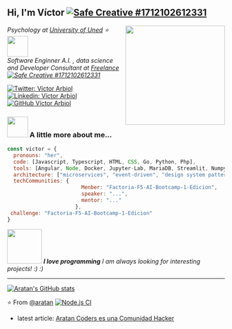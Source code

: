 <h2> Hi, I'm Víctor 
<a href="https://www.safecreative.org/user/1712102612331" ><img src="https://resources.safecreative.org/user/1712102612331/label/standard-male-150" style="border:0;" alt="Safe Creative #1712102612331"/></a>
</h2>

<img align='right' src="https://media-exp1.licdn.com/dms/image/C4D03AQEuiPSnznhDqQ/profile-displayphoto-shrink_200_200/0/1622654662598?e=1666828800&v=beta&t=cMlAfrrVOLmBHbHFMn-V-Zub-FiJ8cslOzRauJr54Xk" width="230">
<p>
    <em>Psychology at 
        <a href="http://www.uned.es">University of Uned</a>
⭐️ <img src="https://www.uned.es/universidad/dam/jcr:af0f55f6-12b6-4513-bf6f-f2088c96fdb7/af0f55f6-12b6-4513-bf6f-f2088c96fdb7" width="48" > 
</br>
Software Enginner A.I. , data science and Developer Consultant at 
    <a href="https://aratancoders.blockchain">Freelance </a>
     <a href="https://www.safecreative.org/user/1712102612331" ><img src="https://resources.safecreative.org/user/1712102612331/label/qrcode2-72" style="border:0;" alt="Safe Creative #1712102612331"/></a>
    </em>
</p>

[![Twitter: Víctor Arbiol](https://img.shields.io/twitter/follow/systemdevelope5?style=social)](https://twitter.com/systemdevelope5)
[![Linkedin: Víctor Arbiol](https://www.bing.com/images/search?view=detailV2&ccid=yUWvf6In&id=6B4B245A967416248CD2816FF67EF0DFDB1AB561&thid=OIP.yUWvf6InVFryrKNHtrgdBQHaHw&mediaurl=https%3A%2F%2Fgartman.com%2Fwp-content%2Fuploads%2F2020%2F08%2F57-571935_linkedin-icon-vector-png-linkedin-circle-logo-transparent.jpg&cdnurl=https%3A%2F%2Fth.bing.com%2Fth%2Fid%2FR.c945af7fa227545af2aca347b6b81d05%3Frik%3DYbUa29%252fwfvZvgQ%26pid%3DImgRaw%26r%3D0&exph=879&expw=840&q=LinkedIn+Icon.png&simid=608034638062043562&form=IRPRST&ck=82C4AA5212AA7B257AE696A55349F7F3&selectedindex=10&pc=EMMX01&ajaxhist=0&ajaxserp=0&vt=1&sim=11&link=https://www.linkedin.com/in/victorarbiol/)](https://www.linkedin.com/in/victorarbiol/)
[![GitHub Víctor Arbiol](https://img.shields.io/github/followers/aratan?label=follow&style=social)](https://github.com/aratan)


### <img src="https://cdn.dribbble.com/users/510430/screenshots/6749707/programar.gif" width="48"> A little more about me...  

```javascript
const victor = {
  pronouns: "her",
  code: [Javascript, Typescript, HTML, CSS, Go, Python, Php],
  tools: [Angular, Node, Docker, Jupyter-Lab, MariaDB, Streamlit, Numpy, Pandas, Matplotlib, Scikit-learn, Web3],
  architecture: ["microservices", "event-driven", "design system pattern", "blockchain"],
  techCommunities: {
                        Menber: "Factoria-F5-AI-Bootcamp-1-Edicion",
                        speaker: "...",
                        mentor: "..."
                      },
 challenge: "Factoria-F5-AI-Bootcamp-1-Edicion"
}
```

<img src="https://media.giphy.com/media/LnQjpWaON8nhr21vNW/giphy.gif" width="80"> <em>
<b>I love programming</b> I am always looking for interesting projects! :)</b> :)</em>

---
[![Aratan's GitHub stats](https://github-readme-stats.vercel.app/api?username=aratan)](https://github.com/aratan/github-readme-stats)

⭐️ From [@aratan](https://github.com/aratan) [![Node.js CI](https://github.com/aratan/aratan/actions/workflows/node.js.yml/badge.svg)](https://github.com/aratan/aratan/actions/workflows/node.js.yml)

- latest article: [Aratan Coders es una Comunidad Hacker](https://www.youtube.com/watch?v=Xjenv7unOYk)
